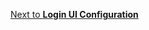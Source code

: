 <div class="custom-next-to">

[Next to **Login UI Configuration**](/login-with-unstoppable/login-integration-guides/login-ui-configuration.mdx)

</div>